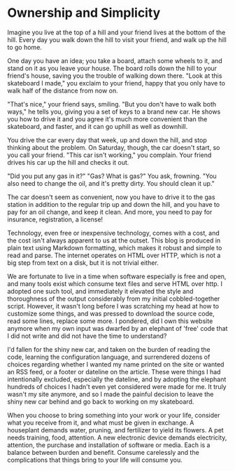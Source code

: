 # Ownership and Simplicity

Imagine you live at the top of a hill and your friend lives at the bottom of the hill. Every day you walk down the hill to visit your friend, and walk up the hill to go home.

One day you have an idea; you take a board, attach some wheels to it, and stand on it as you leave your house. The board rolls down the hill to your friend's house, saving you the trouble of walking down there. "Look at this skateboard I made," you exclaim to your friend, happy that you only have to walk half of the distance from now on.

"That's nice," your friend says, smiling. "But you don't have to walk both ways," he tells you, giving you a set of keys to a brand new car. He shows you how to drive it and you agree it's much more convenient than the skateboard, and faster, and it can go uphill as well as downhill.

You drive the car every day that week, up and down the hill, and stop thinking about the problem. On Saturday, though, the car doesn't start, so you call your friend. "This car isn't working," you complain. Your friend drives his car up the hill and checks it out.

"Did you put any gas in it?"
"Gas? What is gas?" You ask, frowning.
"You also need to change the oil, and it's pretty dirty. You should clean it up."

The car doesn't seem as convenient, now you have to drive it to the gas station in addition to the regular trip up and down the hill, and you have to pay for an oil change, and keep it clean. And more, you need to pay for insurance, registration, a license!

Technology, even free or inexpensive technology, comes with a cost, and the cost isn't always apparent to us at the outset. This blog is produced in plain text using Markdown formatting, which makes it robust and simple to read and parse. The internet operates on HTML over HTTP, which is not a big step from text on a disk, but it is not trivial either.

We are fortunate to live in a time when software especially is free and open, and many tools exist which consume text files and serve HTML over http. I adopted one such tool, and immediately it elevated the style and thoroughness of the output considerably from my initial cobbled-together script. However, it wasn't long before I was scratching my head at how to customize some things, and was pressed to download the source code, read some lines, replace some more. I pondered, did I own this website anymore when my own input was dwarfed by an elephant of 'free' code that I did not write and did not have the time to understand?

I'd fallen for the shiny new car, and taken on the burden of reading the code, learning the configuration language, and surrendered dozens of choices regarding whether I wanted my name printed on the site or wanted an RSS feed, or a footer or dateline on the article. These were things I had intentionally excluded, especially the dateline, and by adopting the elephant hundreds of choices I hadn't even yet considered were made for me. It truly wasn't my site anymore, and so I made the painful decision to leave the shiny new car behind and go back to working on my skateboard.

When you choose to bring something into your work or your life, consider what you receive from it, and what must be given in exchange. A houseplant demands water, pruning, and fertilizer to yield its flowers. A pet needs training, food, attention. A new electronic device demands electricity, attention, the purchase and installation of software or media. Each is a balance between burden and benefit. Consume carelessly and the complications that things bring to your life will consume you.
